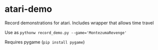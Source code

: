 # atari-demo
Record demonstrations for atari. Includes wrapper that allows time travel

Use as `pythonw record_demo.py --game='MontezumaRevenge'`

Requires pygame (`pip install pygame`)

